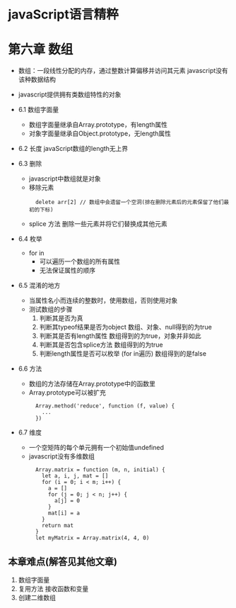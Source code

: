 # javaScript语言精粹 
# 第六章 数组

- 数组：一段线性分配的内存，通过整数计算偏移并访问其元素  javascript没有该种数据结构
- javascript提供拥有类数组特性的对象

- 6.1 数组字面量
  - 数组字面量继承自Array.prototype，有length属性
  - 对象字面量继承自Object.prototype，无length属性

- 6.2 长度
  javaScript数组的length无上界

- 6.3 删除
  - javascript中数组就是对象
  - 移除元素 
    ```
      delete arr[2] // 数组中会遗留一个空洞(排在删除元素后的元素保留了他们最初的下标)
    ```
  - splice 方法
    删除一些元素并将它们替换成其他元素

- 6.4 枚举
  - for in
    - 可以遍历一个数组的所有属性
    - 无法保证属性的顺序

- 6.5 混淆的地方
  - 当属性名小而连续的整数时，使用数组，否则使用对象
  - 测试数组的步骤
    1. 判断其是否为真
    2. 判断其typeof结果是否为object
      数组、对象、null得到的为true
    3. 判断其是否有length属性
      数组得到的为true，对象并非如此
    4. 判断其是否包含splice方法
      数组得到的为true
    5. 判断length属性是否可以枚举 (for in遍历)
      数组得到的是false

- 6.6 方法
  - 数组的方法存储在Array.prototype中的函数里
  - Array.prototype可以被扩充
    ```给array增加一个方法 reduce方法 接收一个函数f和一个初始值value
      Array.method('reduce', function (f, value) {
        ...
      }) 
    ```

- 6.7 维度
  - 一个空矩阵的每个单元拥有一个初始值undefined
  - javascript没有多维数组
    ```javascript中二维数组
      Array.matrix = function (m, n, initial) {
        let a, i, j, mat = []
        for (i = 0; i < m; i++) {
          a = []
          for (j = 0; j < n; j++) {
            a[j] = 0
          }
          mat[i] = a
        }
        return mat
      }
      let myMatrix = Array.matrix(4, 4, 0)
    ```

## 本章难点(解答见其他文章)
  1. 数组字面量
  2. 复用方法 接收函数和变量
  3. 创建二维数组